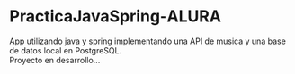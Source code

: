 # PracticaJavaSpring-ALURA
App utilizando java y spring implementando una API de musica y una base de datos local en PostgreSQL.<br> 
Proyecto en desarrollo...
